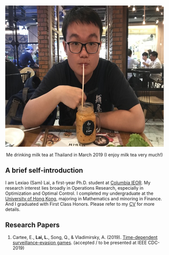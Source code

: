 <p align="center">
  <img width="600" height="450" src="mypics.jpeg">
</p>
<center>Me drinking milk tea at Thailand in March 2019 (I enjoy milk tea very much!)</center>

## A brief self-introduction

I am Lexiao (Sam) Lai, a first-year Ph.D. student at [Columbia IEOR](https://ieor.columbia.edu/). My research interest lies broadly in Operations Research, especially in Optimization and Optimal Control. I completed my undergraduate at the [University of Hong Kong](https://www.hku.hk/), majoring in Mathematics and minoring in Finance. And I graduated with First Class Honors. Please refer to my [CV](/Lai%20Lexiao_CV_updated%2008312019.pdf) for more details.

## Research Papers
1. Cartee, E., **Lai, L.**, Song, Q., & Vladimirsky, A. (2019). [Time-dependent surveillance-evasion games](https://eikonal-equation.github.io/TimeDependent_SEG/).  (accepted / to be presented at IEEE CDC-2019)
